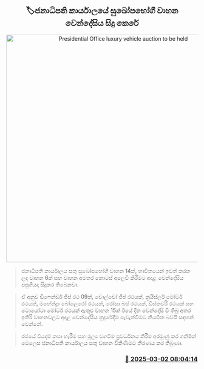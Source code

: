 <p align='center'><b><h2 align='center' title='Presidential Office luxury vehicle auction to be held'>🏷ජනාධිපති කාර්යාලයේ සුඛෝපභෝගී වාහන වෙන්දේසිය සිදු කෙරේ</h2></b></p>
<p align='center'><img src='https://helakuru.sgp1.cdn.digitaloceanspaces.com/esana/images/lib/gove-vehical.jpg' width='600' alt='Presidential Office luxury vehicle auction to be held'></p>

> ජනාධිපති කාර්යාලය සතු සුඛෝපභෝගී වාහන 14ක්, භාවිතයෙන් ඉවත් කරන ලද වාහන 6ක් සහ වාහන අමතර කොටස් අලෙවි කිරීමට අදාළ වෙන්දේසිය පසුගියදා සිදුකර තිබෙනවා.

> ඒ අනුව ඩිෆෙන්ඩර් ජීප් රථ 09ක්, වොල්වෝ ජීප් රථයක්, ක්‍රයිස්ලර් මෝටර් රථයක්, මහේන්ද්‍රා බෝලෙරෝ රථයක්, රෝසා බස් රථයක්, ඩිස්කවරි රථයක් සහ ටොයෝටා මෝටර් රථයක් ඇතුළු වාහන 15ක් ඊයේ දින වෙන්දේසි වී තිබු අතර ඉතිරි වාහනවලට අදාළ වෙන්දේසිය නුදුරේදීම පැවැත්වීමට නියමිත බවයි සඳහන් වෙන්නේ.

> රජයේ වියදම් කපා හැරීම සහ මූල්‍ය වගවීම ප්‍රවර්ධනය කිරීම අරමුණු කර ගනිමින් මෙලෙස ජනාධිපති කාර්යාලය සතු වාහන විකිණීමට තීරණය කර තිබුණා.



<h3 align='right'><a href='https://www.helakuru.lk/esana/p/107946/'>📅 2025-03-02 08:04:14</a></h3>
